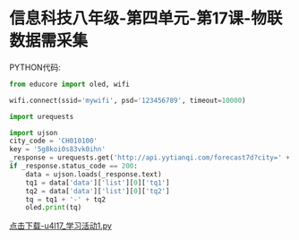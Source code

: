 # 信息科技八年级-第四单元-第17课-物联数据需采集

PYTHON代码:

```python
from educore import oled, wifi

wifi.connect(ssid='mywifi', psd='123456789', timeout=10000)

import urequests

import ujson
city_code = 'CH010100'
key = '5g8koi0s83vk0ihn'
_response = urequests.get('http://api.yytianqi.com/forecast7d?city=' + city_code + '&key=' + key)
if _response.status_code == 200:
    data = ujson.loads(_response.text)
    tq1 = data['data']['list'][0]['tq1']
    tq2 = data['data']['list'][0]['tq2']
    tq = tq1 + '-' + tq2
    oled.print(tq)
```

<a href="./py/u4l17_学习活动1.py" download>点击下载-u4l17_学习活动1.py</a>
